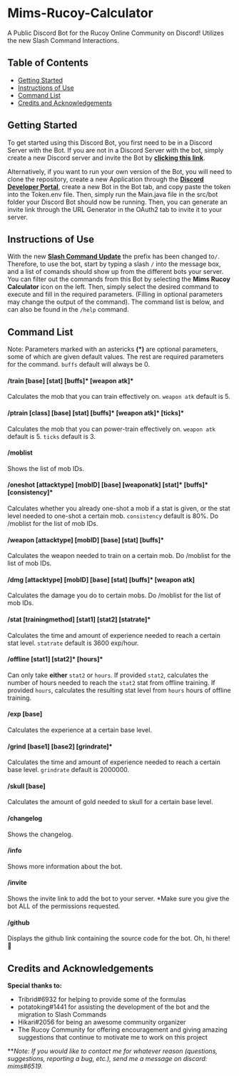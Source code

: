 # Mims-Rucoy-Calculator
A Public Discord Bot for the Rucoy Online Community on Discord! Utilizes the new Slash Command Interactions.
## Table of Contents
- [Getting Started](#Getting-Started)
- [Instructions of Use](#Instructions-of-Use)
- [Command List](#Command-List)
- [Credits and Acknowledgements](#Credits-and-Acknowledgements)

## Getting Started
To get started using this Discord Bot, you first need to be in a Discord Server with the Bot. If you are not in a Discord Server with the bot, simply create a new Discord server and invite the Bot by [**clicking this link**](https://discord.com/api/oauth2/authorize?client_id=758831061596635136&permissions=139586754624&scope=applications.commands%20bot).

Alternatively, if you want to run your own version of the Bot, you will need to clone the repository, create a new Application through the [**Discord Developer Portal**](https://discord.com/developers/applications), create a new Bot in the Bot tab, and copy paste the token into the Token.env file. Then, simply run the Main.java file in the src/bot folder your Discord Bot should now be running. Then, you can generate an invite link through the URL Generator in the OAuth2 tab to invite it to your server. 

## Instructions of Use
With the new [**Slash Command Update**](https://support.discord.com/hc/en-us/articles/1500000368501-Slash-Commands-FAQ) the prefix has been changed to`/`. Therefore, to use the bot, start by typing a slash `/` into the message box, and a list of comands should show up from the different bots your server. You can filter out the commands from this Bot by selecting the **Mims Rucoy Calculator** icon on the left. Then, simply select the desired command to execute and fill in the required parameters. (Filling in optional parameters may change the output of the command).  The command list is below, and can also be found in the `/help` command.

## Command List
Note: Parameters marked with an astericks **(\*)** are optional parameters, some of which are given default values. The rest are required parameters for the command. `buffs` default will always be 0.

#### /train [base] [stat] [buffs]\* [weapon atk]\*
Calculates the mob that you can train effectively on.
`weapon atk` default is 5.

#### /ptrain [class] [base] [stat] [buffs]\* [weapon atk]\* [ticks]\*
Calculates the mob that you can power-train effectively on.
`weapon atk` default is 5. `ticks` default is 3.

#### /moblist
Shows the list of mob IDs.

#### /oneshot [attacktype] [mobID] [base] [weaponatk] [stat]\* [buffs]\* [consistency]\*
Calculates whether you already one-shot a mob if a stat is given, or the stat level needed to one-shot a certain mob.
`consistency` default is 80%.
Do /moblist for the list of mob IDs.

#### /weapon [attacktype] [mobID] [base] [stat] [buffs]\*
Calculates the weapon needed to train on a certain mob.
Do /moblist for the list of mob IDs.

#### /dmg [attacktype] [mobID] [base] [stat] [buffs]\* [weapon atk]
Calculates the damage you do to certain mobs.
Do /moblist for the list of mob IDs.

#### /stat [trainingmethod] [stat1] [stat2] [statrate]\*
Calculates the time and amount of experience needed to reach a certain stat level.
`statrate` default is 3600 exp/hour.

#### /offline [stat1] [stat2]\* [hours]\*
Can only take **either** `stat2` or `hours`. If provided `stat2`, calculates the number of hours needed to reach the `stat2` stat from offline training. If provided `hours`, calculates the resulting stat level from `hours` hours of offline training. 

#### /exp [base]
Calculates the experience at a certain base level.

#### /grind [base1] [base2] [grindrate]\*
Calculates the time and amount of experience needed to reach a certain base level.
`grindrate` default is 2000000.

#### /skull [base]
Calculates the amount of gold needed to skull for a certain base level.

#### /changelog
Shows the changelog.

#### /info
Shows more information about the bot.

#### /invite
Shows the invite link to add the bot to your server.
*Make sure you give the bot ALL of the permissions requested.

#### /github
Displays the github link containing the source code for the bot. Oh, hi there!👋  

## Credits and Acknowledgements
**Special thanks to:**
- Tribrid#6932 for helping to provide some of the formulas
- potatoking#1441 for assisting the development of the bot and the migration to Slash Commands
- Hikari#2056 for being an awesome community organizer
- The Rucoy Community for offering encouragement and giving amazing suggestions that continue to motivate me to work on this project

***Note: If you would like to contact me for whatever reason (questions, suggestions, reporting a bug, etc.), send me a message on discord: *mims#6519.**
